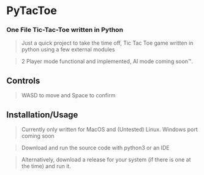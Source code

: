 # PyTacToe
### One File Tic-Tac-Toe written in Python

>Just a quick project to take the time off, Tic Tac Toe game written in python using a few external modules

>2 Player mode functional and implemented, AI mode coming soon™.

## Controls
>WASD to move and Space to confirm

## Installation/Usage
>Currently only written for MacOS and (Untested) Linux. Windows port coming soon

>Download and run the source code with python3 or an IDE

>Alternatively, download a release for your system (if there is one at the time) and run it.
